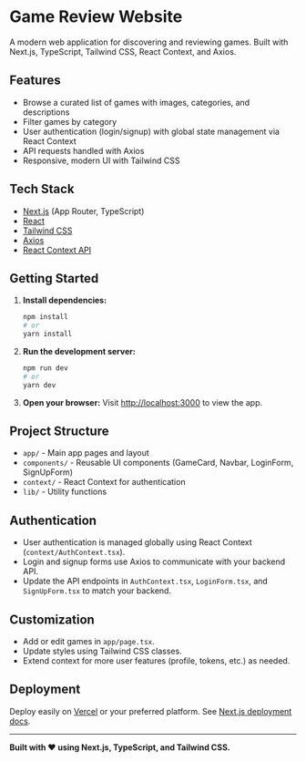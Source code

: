 # Game Review Website

A modern web application for discovering and reviewing games. Built with Next.js, TypeScript, Tailwind CSS, React Context, and Axios.

## Features

- Browse a curated list of games with images, categories, and descriptions
- Filter games by category
- User authentication (login/signup) with global state management via React Context
- API requests handled with Axios
- Responsive, modern UI with Tailwind CSS

## Tech Stack

- [Next.js](https://nextjs.org/) (App Router, TypeScript)
- [React](https://react.dev/)
- [Tailwind CSS](https://tailwindcss.com/)
- [Axios](https://axios-http.com/)
- [React Context API](https://react.dev/reference/react/createContext)

## Getting Started

1. **Install dependencies:**

   ```bash
   npm install
   # or
   yarn install
   ```

2. **Run the development server:**

   ```bash
   npm run dev
   # or
   yarn dev
   ```

3. **Open your browser:**
   Visit [http://localhost:3000](http://localhost:3000) to view the app.

## Project Structure

- `app/` - Main app pages and layout
- `components/` - Reusable UI components (GameCard, Navbar, LoginForm, SignUpForm)
- `context/` - React Context for authentication
- `lib/` - Utility functions

## Authentication

- User authentication is managed globally using React Context (`context/AuthContext.tsx`).
- Login and signup forms use Axios to communicate with your backend API.
- Update the API endpoints in `AuthContext.tsx`, `LoginForm.tsx`, and `SignUpForm.tsx` to match your backend.

## Customization

- Add or edit games in `app/page.tsx`.
- Update styles using Tailwind CSS classes.
- Extend context for more user features (profile, tokens, etc.) as needed.

## Deployment

Deploy easily on [Vercel](https://vercel.com/) or your preferred platform. See [Next.js deployment docs](https://nextjs.org/docs/app/building-your-application/deploying).

---

**Built with ❤️ using Next.js, TypeScript, and Tailwind CSS.**
